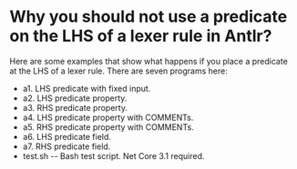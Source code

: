 # Why you should not use a predicate on the LHS of a lexer rule in Antlr?

Here are some examples that show what happens if you place a predicate at the LHS of a lexer rule.
There are seven programs here:

* a1. LHS predicate with fixed input.
* a2. LHS predicate property.
* a3. RHS predicate property.
* a4. LHS predicate property with COMMENTs.
* a5. RHS predicate property with COMMENTs.
* a6. LHS predicate field.
* a7. RHS predicate field.
* test.sh -- Bash test script. Net Core 3.1 required.
